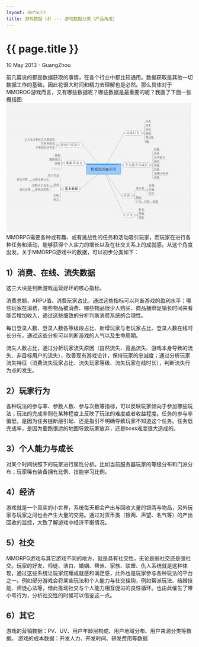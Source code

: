 ```yaml
---
layout: default
title: 游戏数据（4）--- 游戏数据分类（产品角度）
---
```


 {{ page.title }}
================
<p class="meta">10 May 2013 - GuangZhou</p>


前几篇说的都是数据获取的事情，在各个行业中都比较通用。数据获取是其他一切数据工作的基础，因此花很大时间和精力去理解也是必然。那么具体对于MMOROG游戏而言，又有哪些数据呢？哪些数据是最重要的呢？我画了下面一张概括图:  
![gamedata1](/images/gamedata.jpg)  
MMORPG需要各种或有趣、或有挑战性的任务和活动吸引玩家，而玩家在进行各种任务和活动，能够获得个人实力的增长以及在社交关系上的成就感。从这个角度出发，关于MMORPG游戏中的数据，可以初步分类如下：

1）消费、在线、流失数据
-----------------------
这三大块是判断游戏运营好坏的核心指标。  
  
消费总额、ARPU值、消费玩家占比，通过这些指标可以判断游戏的盈利水平；哪些玩家在消费，哪些物品被消费、哪些物品很少人购买、商品捆绑促销长时间来看能否增加收入，通过这些细致的分析判断消费系统的合理性。
  
每日登录人数、登录人数各等级段占比、新增玩家与老玩家占比、登录人数在线时长分布，通过这些分析可以判断游戏的人气以及生命周期。
  
流失人数占比，通过分析玩家流失原因（自然流失、竟品流失、游戏本身导致的流失、非目标用户的流失），改善现有游戏设计，保持玩家的忠诚度；通过分析玩家流失特征（消费流失玩家占比、流失玩家等级、流失玩家在线时长），判断流失行为点的发生。
  
2）玩家行为
-----------------------
各种玩法的参与率、参数人数、参与次数等指标，可以反映玩家倾向于参加哪些玩法；玩法的完成率则在某种程度上反映了玩法的难度或者收益程度。任务的参与率偏低，是因为任务链断层引起、还是指引不明确导致玩家不知道这个任务。任务低完成率，是因为要跑很远的地图导致玩家放弃，还是boss难度很大造成的。
  

3）个人能力与成长
-----------------------
对某个时间快照下的玩家进行属性分析。比如当前服务器玩家的等级分布和门派分布；玩家稀有装备拥有比例、技能学习比例。
  
4）经济
-----------------------
游戏就是一个真实的小世界，系统每天都会产出与回收大量的银两与物品，另外玩家与玩家之间也会产生大量的交易。通过对货币类（银两、声望、名气等）的产出回收的监控，大致了解游戏中经济平衡情况。
  
5）社交
-----------------------
MMORPG游戏与其它游戏不同的地方，就是具有社交性，无论是弱社交还是强社交。玩家的好友、师徒、洁白、婚姻、帮派、家族、联盟、仇人系统就是这种体现，通过这些系统让玩家炫耀成就感和满足感，此外也是玩家参与各种玩法的平台之一。例如部分游戏会将某些玩法和个人能力与社交挂钩，例如帮派玩法、结婚技能、师徒心法等，借此推动社交与个人能力相互促进的良性循环。也由此催生了带小号行为，分析社交性的时候可以借鉴这一点。
  
6）其它
-----------------------
游戏的营销数据：PV、UV、用户年龄层构成、用户地域分布、用户来源分类等数据。
游戏的成本数据：开发人力、开发时间、研发费用等数据

   
   
